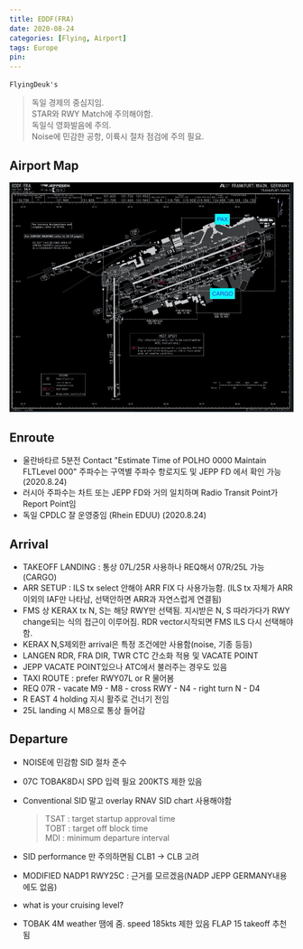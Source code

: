 ```yaml
---
title: EDDF(FRA)
date: 2020-08-24
categories: [Flying, Airport]
tags: Europe
pin:
---
```


`FlyingDeuk's`
> 독일 경제의 중심지임. <br>
STAR와 RWY Match에 주의해야함. <br>
독일식 영화발음에 주의. <br>
Noise에 민감한 공항, 이륙시 절차 점검에 주의 필요. <br>


## Airport Map
![fra](/img/flying/airport/fra_ap.jpg)

## Enroute
* 울란바타르 5분전 Contact "Estimate Time of POLHO 0000 Maintain FLTLevel 000" 주파수는 구역별 주파수 항로지도 및 JEPP FD 에서 확인 가능(2020.8.24)
* 러시아 주파수는 차트 또는 JEPP FD와 거의 일치하며 Radio Transit Point가 Report Point임
* 독일 CPDLC 잘 운영중임 (Rhein EDUU) (2020.8.24)

## Arrival
- TAKEOFF LANDING : 통상 07L/25R 사용하나 REQ해서 07R/25L 가능(CARGO)
- ARR SETUP : ILS tx select 안해야 ARR FIX 다 사용가능함. (ILS tx 자체가 ARR이외의 IAF만 나타남, 선택안하면 ARR과 자연스럽게 연결됨)
- FMS 상 KERAX tx N, S는 해당 RWY만 선택됨. 지시받은 N, S 따라가다가 RWY change되는 식의 접근이 이루어짐. RDR vector시작되면 FMS ILS 다시 선택해야함.
- KERAX N,S제외한 arrival은 특정 조건에만 사용함(noise, 기종 등등)
- LANGEN RDR, FRA DIR, TWR CTC 간소화 적용 및 VACATE POINT
- JEPP VACATE POINT있으나 ATC에서 불러주는 경우도 있음
- TAXI ROUTE : prefer RWY07L or R 물어봄
- REQ 07R - vacate M9 - M8 - cross RWY - N4 - right turn N - D4
- R EAST 4 holding 지시 활주로 건너기 전임
- 25L landing 시 M8으로 통상 들어감

## Departure
- NOISE에 민감함 SID 절차 준수
- 07C TOBAK8D시 SPD 입력 필요 200KTS 제한 있음
- Conventional SID 말고 overlay RNAV SID chart 사용해야함
	> TSAT : target startup approval time <br>
  TOBT : target off block time <br>
  MDI : minimum departure interval

- SID performance 만 주의하면됨 CLB1 -> CLB 고려
- MODIFIED NADP1 RWY25C : 근거를 모르겠음(NADP JEPP GERMANY내용에도 없음)
- what is your cruising level?
- TOBAK 4M weather 땜에 줌. speed 185kts 제한 있음 FLAP 15 takeoff 추천됨

<!--
## From OneNote

### PREFLT
	- 통상 이륙시간대에 RWY34/16 OPEN함 (1300 출발 시간대)

### ENROUTE
	- Ulaanbaatar ATC ETA TIME "TAYAN", "SERNA" 미리 불러주자
	- 5min전 contact 하면 report over POLHO 끝~~~
	- 통상 radio transit point가 report 지점임
	- CPDLC RHEIN (EDUU) 잘됨 (2020.8.24)

### ARRIVAL
	- TAKEOFF LANDING : 통상 07L/25R 사용하나 REQ해서 07R/25L 가능(
	- ARR SETUP : ILS tx select 안해야 ARR FIX 다 사용가능함. (ILS tx 자체가 ARR이외의 IAF만 나타남, 선택안하면 ARR과 자연스럽게 연결됨)
	- FMS 상 KERAX tx N, S는 해당 RWY만 선택됨. 지시받은 N, S 따라가다가 RWY change되는 식의 접근이 이루어짐. RDR vector시작되면 FMS ILS 다시 선택해야함.
	- KERAX N,S제외한 arrival은 특정 조건에만 사용함(noise, 기종 등등)
	- FRA DIR, TWR CTC 간소화 적용 및 VACATE POINT
	- JEPP VACATE POINT있으나 ATC에서 불러주는 경우도 있음
	- TAXI ROUTE : prefer RWY07L or R 물어봄
	- REQ 07R - vacate M9 - M8 - cross RWY - N4 - right turn N - D4
	- R EAST 4 holding 지시 활주로 건너기 전임
	- 25L landing 시 M8으로 통상 들어감


### DEPARTURE
	- NOISE에 민감함 SID 절차 준수
	- 07C TOBAK8D시 SPD 입력 필요 200KTS 제한 있음
	- Conventional SID 말고 overlay RNAV SID chart 사용해야함
		○ TSAT : target startup approval time
		○ TOBT : target off block time
		○ MDI : minimum departure interval
	- SID performance 만 주의하면됨 CLB1 -> CLB 고려
	- MODIFIED NADP1 RWY25C ? 근거를 모르겠음 회사절차?
           (NADP JEPP GERMANY내용에도 없음)
	- what is your cruising level?
	- TOBAK 4M weather 땜에 줌. speed 185kts 제한 있음 FLAP 15 takeoff 추천됨

### STAY
	- INTERCITY 매 30분 마다 0030까지
	- Terminal 2는 한시간간격 05분에만 옴
	- TAX Refund : KE counter 1층 짐부칠거면 스템프... 아니면 들어가서 하란다... 짐검사 때문인듯…
	- Check out baggage는 일단 수속해서 테그달고 가서 baggage가지고 가서 스템프받으면 되는듯… 우측끝에 짐부쳐지는 벨트가 따로 있음
	- 객실 크루샾 디택스 19% 까지 가능 1년 이내 디택스 영수증 지참
	- 도장은 3개월내 가능하나 짐 보자고 할 수 있음
	- TV HDMI 0번 누르면 외부입력 선택 가능?
	- NH HOTEL AIRPORT 1 버스타야 리모아 매장 갈수 있음.
		○ Sheraton Hotel 출발 15분 45분, NH Hotel 출발 0분 30분
		○ Crew할인 20%, detax 11%
	- LH CARPOOL 알아보자
	- http://www.layoverfrankfurt.de.vu  (지상직원 추천하는 싸이트)

	• CARGO비행와서 FRA에서 물건사시면 택스리펀때문에 조금 골치가 아픈데 오늘 완전 깨끗한 답을 찾았습니다
	CARGO로 OUTBOUND하실때 세관직원불러서 도장받는거까지는 다 아시는 절차이고
	그다음 돈을 리펀받으려면 서류를 우편으로 부쳐야한다 PAX로 오지않으면 못받는다 말이많았는데..

	• 터미널1 B COUNTER 553~559로 가면 모든회사(택스리펀회사가 세개나되더군요)의 창구가 있네요. 다음번비행오실때  바로 리펀받으실수있습니다.(반드시 사전 스탬프는 있어야합니다!)
	호텔서 나와 에스컬레이터 타고 내려가면 바로 B COUNTER가 있습니다. 일분도 안걸렸어요.게다가 현금으로 받았는데 수수료도 안떼던걸요. 본인확인 절차도없네요

	-->
